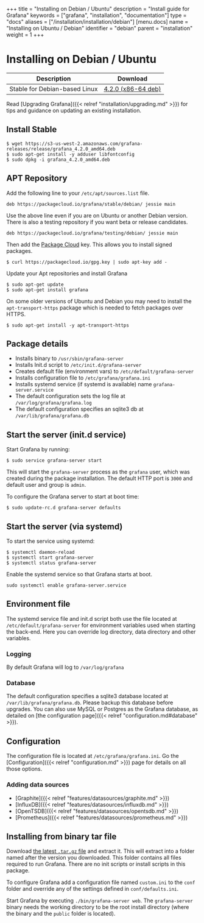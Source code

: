+++
title = "Installing on Debian / Ubuntu"
description = "Install guide for Grafana"
keywords = ["grafana", "installation", "documentation"]
type = "docs"
aliases = ["/installation/installation/debian"]
[menu.docs]
name = "Installing on Ubuntu / Debian"
identifier = "debian"
parent = "installation"
weight = 1
+++

# Installing on Debian / Ubuntu

Description | Download
------------ | -------------
Stable for Debian-based Linux | [4.2.0 (x86-64 deb)](https://s3-us-west-2.amazonaws.com/grafana-releases/release/grafana_4.2.0_amd64.deb)

Read [Upgrading Grafana]({{< relref "installation/upgrading.md" >}}) for tips and guidance on updating an existing
installation.

## Install Stable

```
$ wget https://s3-us-west-2.amazonaws.com/grafana-releases/release/grafana_4.2.0_amd64.deb
$ sudo apt-get install -y adduser libfontconfig
$ sudo dpkg -i grafana_4.2.0_amd64.deb
```

## APT Repository

Add the following line to your `/etc/apt/sources.list` file.

    deb https://packagecloud.io/grafana/stable/debian/ jessie main

Use the above line even if you are on Ubuntu or another Debian version.
There is also a testing repository if you want beta or release
candidates.

    deb https://packagecloud.io/grafana/testing/debian/ jessie main

Then add the [Package Cloud](https://packagecloud.io/grafana) key. This
allows you to install signed packages.

    $ curl https://packagecloud.io/gpg.key | sudo apt-key add -

Update your Apt repositories and install Grafana

    $ sudo apt-get update
    $ sudo apt-get install grafana

On some older versions of Ubuntu and Debian you may need to install the
`apt-transport-https` package which is needed to fetch packages over
HTTPS.

    $ sudo apt-get install -y apt-transport-https

## Package details

- Installs binary to `/usr/sbin/grafana-server`
- Installs Init.d script to `/etc/init.d/grafana-server`
- Creates default file (environment vars) to `/etc/default/grafana-server`
- Installs configuration file to `/etc/grafana/grafana.ini`
- Installs systemd service (if systemd is available) name `grafana-server.service`
- The default configuration sets the log file at `/var/log/grafana/grafana.log`
- The default configuration specifies an sqlite3 db at `/var/lib/grafana/grafana.db`

## Start the server (init.d service)

Start Grafana by running:

    $ sudo service grafana-server start

This will start the `grafana-server` process as the `grafana` user,
which was created during the package installation. The default HTTP port
is `3000` and default user and group is `admin`.

To configure the Grafana server to start at boot time:

    $ sudo update-rc.d grafana-server defaults

## Start the server (via systemd)

To start the service using systemd:

    $ systemctl daemon-reload
    $ systemctl start grafana-server
    $ systemctl status grafana-server

Enable the systemd service so that Grafana starts at boot.

    sudo systemctl enable grafana-server.service

## Environment file

The systemd service file and init.d script both use the file located at
`/etc/default/grafana-server` for environment variables used when
starting the back-end. Here you can override log directory, data
directory and other variables.

### Logging

By default Grafana will log to `/var/log/grafana`

### Database

The default configuration specifies a sqlite3 database located at
`/var/lib/grafana/grafana.db`. Please backup this database before
upgrades. You can also use MySQL or Postgres as the Grafana database, as detailed on [the configuration page]({{< relref "configuration.md#database" >}}).

## Configuration

The configuration file is located at `/etc/grafana/grafana.ini`.  Go the
[Configuration]({{< relref "configuration.md" >}}) page for details on all
those options.

### Adding data sources

- [Graphite]({{< relref "features/datasources/graphite.md" >}})
- [InfluxDB]({{< relref "features/datasources/influxdb.md" >}})
- [OpenTSDB]({{< relref "features/datasources/opentsdb.md" >}})
- [Prometheus]({{< relref "features/datasources/prometheus.md" >}})

## Installing from binary tar file

Download [the latest `.tar.gz` file](https://grafana.com/get) and
extract it.  This will extract into a folder named after the version you
downloaded. This folder contains all files required to run Grafana.  There are
no init scripts or install scripts in this package.

To configure Grafana add a configuration file named `custom.ini` to the
`conf` folder and override any of the settings defined in
`conf/defaults.ini`.

Start Grafana by executing `./bin/grafana-server web`. The `grafana-server`
binary needs the working directory to be the root install directory (where the
binary and the `public` folder is located).
